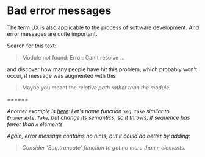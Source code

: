 # Bad error messages

The term UX is also applicable to the process of software development.
And error messages are quite important.

Search for this text:

> Module not found: Error: Can't resolve ...

and discover how many people have hit this problem, which probably won't occur, if message was augmented with this:

> Maybe you meant the <em>relative<em/> path rather than the module.

======

Another example is [here](https://github.com/dotnet/fsharp/issues/9490#issue-640921496): Let's name function `Seq.take`
similar to `Enumerable.Take`, but change its semantics, so it throws, if sequence has fewer than `n` elements. 
 
Again, error message contains no hints, but it could do better by adding:
 
> Consider 'Seq.truncate' function to get no more than `n` elements.
